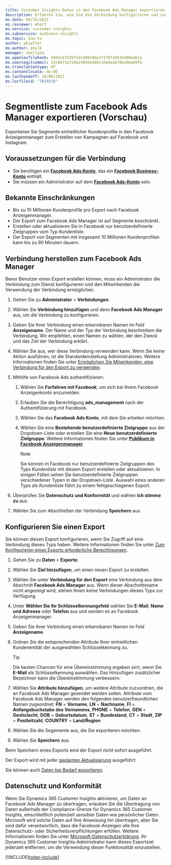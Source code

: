 ```yaml
---
title: Customer Insights-Daten in den Facebook Ads Manager exportieren
description: Erfahren Sie, wie Sie die Verbindung konfigurieren und zum Facebook Ads Manager exportieren.
ms.date: 04/15/2021
ms.reviewer: mhart
ms.service: customer-insights
ms.subservice: audience-insights
ms.topic: how-to
author: pkieffer
ms.author: philk
manager: shellyha
ms.openlocfilehash: 4403c6f535f5dc60919be3717073d52640bbe61a
ms.sourcegitcommit: 23c8973a726b15050e368cc6e0aab78b266a89f6
ms.translationtype: HT
ms.contentlocale: de-DE
ms.lasthandoff: 10/08/2021
ms.locfileid: "7619210"
---
```

# <a name="export-segments-list-to-facebook-ads-manager-preview"></a>Segmentliste zum Facebook Ads Manager exportieren (Vorschau)

Exportieren Sie Segmente einheitlicher Kundenprofile in den Facebook Anzeigenmanager zum Erstellen von Kampagnen auf Facebook und Instagram.

## <a name="prerequisites-for-connection"></a>Voraussetzungen für die Verbindung

- Sie benötigen ein [**Facebook Ads Konto**](https://www.facebook.com/business/learn/lessons/step-by-step-ads-manager-account), das ein [**Facebook Business-Konto**](https://business.facebook.com/) enthält.
- Sie müssen ein Administrator auf dem [**Facebook Ads-Konto**](https://www.facebook.com/business/learn/lessons/step-by-step-ads-manager-account) sein.

## <a name="known-limitations"></a>Bekannte Einschränkungen

- Bis zu 10 Millionen Kundenprofile pro Export nach Facebook Anzeigenmanager.
- Der Export zum Facebook Ads Manager ist auf Segmente beschränkt.
- Erstellen oder aktualisieren Sie in Facebook nur benutzerdefinierte Zielgruppen vom Typ *Kundenliste*.
- Der Export von Segmenten mit insgesamt 10 Millionen Kundenprofilen kann bis zu 90 Minuten dauern.

## <a name="set-up-connection-to-facebook-ads-manager"></a>Verbindung herstellen zum Facebook Ads Manager

Bevor Benutzer einen Export erstellen können, muss ein Administrator die Verbindung zum Dienst konfigurieren und den Mitwirkenden die Verwendung der Verbindung ermöglichen.

1. Gehen Sie zu **Administrator** > **Verbindungen**.

1. Wählen Sie **Verbindung hinzufügen** und dann **Facebook Ads Manager** aus, um die Verbindung zu konfigurieren.

1. Geben Sie Ihrer Verbindung einen erkennbaren Namen im Feld **Anzeigename**. Der Name und der Typ der Verbindung beschreiben die Verbindung. Wir empfehlen, einen Namen zu wählen, der den Zweck und das Ziel der Verbindung erklärt.

1. Wählen Sie aus, wer diese Verbindung verwenden kann. Wenn Sie keine Aktion ausführen, ist die Standardeinstellung Administratoren. Weitere Informationen finden Sie unter [Ermöglichen Sie Mitwirkenden, eine Verbindung für den Export zu verwenden](connections.md#allow-contributors-to-use-a-connection-for-exports).

1. Mithilfe von Facebook Ads authentifizieren: 

   1. Wählen Sie **Forfahren mit Facebook**, um sich bei Ihrem Facebook Anzeigenkonto anzumelden.

   1. Erlauben Sie die Berechtigung **ads_management** nach der Authentifizierung mit Facebook.

   1. Wählen Sie das **Facebook Ads Konto**, mit dem Sie arbeiten möchten.

   1. Wählen Sie eine **Bestehende benutzerdefinierte Zielgruppe** aus der Dropdown-Liste oder erstellen Sie eine **Neue benutzerdefinierte Zielgruppe**. Weitere Informationen finden Sie unter [**Publikum in Facebook Anzeigenmanager**](https://www.facebook.com/business/help/744354708981227?id=2469097953376494).
      > [!NOTE]
      > Sie können in Facebook nur benutzerdefinierte Zielgruppen des Typs *Kundenliste* mit diesem Export erstellen oder aktualisieren. In einigen Fällen sehen Sie benutzerdefinierte Zielgruppen verschiedener Typen in der Dropdown-Liste. Auswahl eines anderen Typs als *Kundenliste* führt zu einem fehlgeschlagenen Export. 

1. Überprüfen Sie **Datenschutz und Konformität** und wählen **Ich stimme zu** aus.

1. Wählen Sie zum Abschließen der Verbindung **Speichern** aus.

## <a name="configure-an-export"></a>Konfigurieren Sie einen Export

Sie können diesen Export konfigurieren, wenn Sie Zugriff auf eine Verbindung dieses Typs haben. Weitere Informationen finden Sie unter [Zum Konfigurieren eines Exports erforderliche Berechtigungen](export-destinations.md#set-up-a-new-export).

1. Gehen Sie zu **Daten** > **Exporte**.

1. Wählen Sie **Ziel hinzufügen**, um einen neuen Export zu erstellen. 

1. Wählen Sie unter **Verbindung für den Export** eine Verbindung aus dem Abschnitt **Facebook Ads Manager** aus. Wenn dieser Abschnittsname nicht angezeigt wird, stehen Ihnen keine Verbindungen dieses Typs zur Verfügung.

1. Unter **Wählen Sie Ihr Schlüsselkennungsfeld** wählen Sie **E-Mail**, **Name und Adresse** oder **Telefon** aus und senden es an Facebook Anzeigenmanager. 

1. Geben Sie Ihrer Verbindung einen erkennbaren Namen im Feld **Anzeigename**.

1. Ordnen Sie die entsprechenden Attribute Ihrer einheitlichen Kundenentität der ausgewählten Schlüsselkennung zu.
   > [!TIP]
   > Die besten Chancen für eine Übereinstimmung ergeben sich, wenn Sie **E-Mail** als Schlüsselkennung auswählen. Das Hinzufügen zusätzlicher Bezeichner kann die Übereinstimmung verbessern.

1. Wählen Sie **Attribute hinzufügen**, um weitere Attribute zuzuordnen, die an Facebook Ads Manager gesendet werden sollen. Attribute vom Facebook Ads Manager werden den folgenden benutzerfreundlichen Namen zugeordnet: **FN** = **Vorname**, **LN** = **Nachname**, **FI** = **Anfangsbuchstabe des Vornamens**, **PHONE** = **Telefon**, **GEN** = **Geshclecht**, **DOB** = **Geburtsdatum**, **ST** = **Bundesland**, **CT** = **Stadt**, **ZIP** = **Postleitzahl**, **COUNTRY** = **Land/Region**

1. Wählen Sie die Segemente aus, die Sie exportieren möchten.

1. Wählen Sie **Speichern** aus.

Beim Speichern eines Exports wird der Export nicht sofort ausgeführt.

Der Export wird mit jeder [geplanten Aktualisierung](system.md#schedule-tab) ausgeführt. 

Sie können auch [Daten bei Bedarf exportieren](export-destinations.md#run-exports-on-demand). 

## <a name="data-privacy-and-compliance"></a>Datenschutz und Konformität

Wenn Sie Dynamics 365 Customer Insights aktivieren, um Daten an Facebook Ads Manager zu übertragen, erlauben Sie die Übertragung von Daten außerhalb der Compliance-Grenze für Dynamics 365 Customer Insights, einschließlich potenziell sensibler Daten wie persönlicher Daten. Microsoft wird solche Daten auf Ihre Anweisung hin übertragen, aber Sie sind dafür verantwortlich, dass die Facebook-Anzeigen alle Ihre Datenschutz- oder Sicherheitsverpflichtungen erfüllen. Weitere Informationen finden Sie unter [Microsoft-Datenschutzerklärung](https://go.microsoft.com/fwlink/?linkid=396732).
Ihr Dynamics 365 Customer Insights-Administrator kann dieses Exportziel jederzeit entfernen, um die Verwendung dieser Funktionalität einzustellen.


[!INCLUDE[footer-include](../includes/footer-banner.md)]
